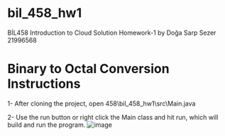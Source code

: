# bil_458_hw1
BİL458 Introduction to Cloud Solution Homework-1 by Doğa Sarp Sezer 21996568

# Binary to Octal Conversion Instructions

1- After cloning the project, open 458\bil_458_hw1\src\Main.java

2- Use the run button or right click the Main class and hit run, which will build and run the program.
![image](https://user-images.githubusercontent.com/72401083/222926598-fcb5325d-901e-4113-b609-ce7660473bbb.png)


